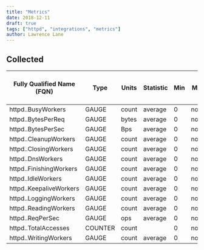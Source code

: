 ```yaml
---
title: "Metrics"
date: 2018-12-11
draft: true
tags: ["httpd", "integrations", "metrics"]
author: Lawrence Lane
---
```


## Collected

| Fully Qualified Name (FQN)    | Type    | Units | Statistic | Min | Max  | Sparse Data Strategy (SDS) | BASE | CORR | UTIL |
|-------------------------------|---------|-------|-----------|-----|------|----------------------------|------|------|------|
| httpd.<host>.BusyWorkers      | GAUGE   | count | average   | 0   | none | none                       | yes  | no   | no   |
| httpd.<host>.BytesPerReq      | GAUGE   | bytes | average   | 0   | none | none                       | yes  | no   | no   |
| httpd.<host>.BytesPerSec      | GAUGE   | Bps   | average   | 0   | none | none                       | yes  | no   | no   |
| httpd.<host>.CleanupWorkers   | GAUGE   | count | average   | 0   | none | none                       | yes  | no   | no   |
| httpd.<host>.ClosingWorkers   | GAUGE   | count | average   | 0   | none | none                       | yes  | no   | no   |
| httpd.<host>.DnsWorkers       | GAUGE   | count | average   | 0   | none | none                       | yes  | no   | no   |
| httpd.<host>.FinishingWorkers | GAUGE   | count | average   | 0   | none | none                       | yes  | no   | no   |
| httpd.<host>.IdleWorkers      | GAUGE   | count | average   | 0   | none | none                       | yes  | no   | no   |
| httpd.<host>.KeepaliveWorkers | GAUGE   | count | average   | 0   | none | none                       | yes  | no   | no   |
| httpd.<host>.LoggingWorkers   | GAUGE   | count | average   | 0   | none | none                       | yes  | no   | no   |
| httpd.<host>.ReadingWorkers   | GAUGE   | count | average   | 0   | none | none                       | yes  | no   | no   |
| httpd.<host>.ReqPerSec        | GAUGE   | ops   | average   | 0   | none | none                       | yes  | no   | no   |
| httpd.<host>.TotalAccesses    | COUNTER | count |           | 0   | none | none                       | yes  | no   | no   |
| httpd.<host>.WritingWorkers   | GAUGE   | count | average   | 0   | none | none                       | yes  | no   | no   |
